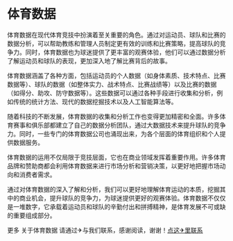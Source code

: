 # 体育数据

体育数据在现代体育竞技中扮演着至关重要的角色。通过对运动员、球队和比赛的数据分析，可以帮助教练和管理人员制定更有效的训练和比赛策略，提高球队的竞争力。同时，体育数据也为球迷提供了更丰富的观赛体验，他们可以通过数据分析了解运动员和球队的表现，更加深入地了解比赛背后的故事。

体育数据涵盖了各种方面，包括运动员的个人数据（如身体素质、技术特点、比赛数据等）、球队的数据（如整体实力、战术特点、比赛战绩等）以及比赛的数据（如得分、助攻、防守数据等）。这些数据可以通过各种手段进行收集和分析，例如传统的统计方法、现代的数据挖掘技术以及人工智能算法等。

随着科技的不断发展，体育数据的收集和分析工作也变得更加精密和全面。许多体育赛事和俱乐部都建立了自己的数据分析团队，通过大数据技术来提升球队的竞争力。同时，一些专门的体育数据公司也涌现出来，为各个层面的体育组织和个人提供数据服务。

体育数据的运用不仅局限于竞技层面，它也在商业领域发挥着重要作用。许多体育品牌和赞助商都会利用体育数据来进行市场分析和营销决策，以更好地把握市场动向和消费者需求。

通过对体育数据的深入了解和分析，我们可以更好地理解体育运动的本质，挖掘其中的商业机会，提升球队的竞争力，为球迷提供更好的观赛体验。体育数据不仅仅是一堆数字，它承载着运动员和球队的辛勤付出和拼搏精神，是体育发展不可或缺的重要组成部分。

更多 关于体育数据 请通过✈与我们联系，感谢阅读，谢谢！[点这✈里联系](https://lm.k02.cc)